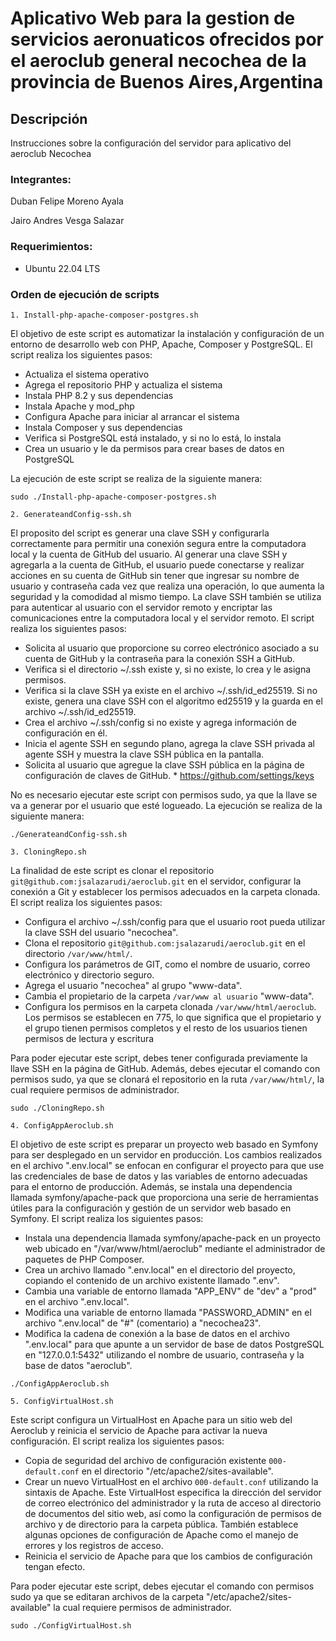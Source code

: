 # Aplicativo Web para la gestion de servicios aeronuaticos ofrecidos por el aeroclub general necochea de la provincia de Buenos Aires,Argentina

## Descripción
Instrucciones sobre la configuración del servidor para aplicativo del aeroclub Necochea

### Integrantes:

Duban Felipe Moreno Ayala

Jairo Andres Vesga Salazar

### Requerimientos: 

* Ubuntu 22.04 LTS

### Orden de ejecución de scripts

`1. Install-php-apache-composer-postgres.sh`

El objetivo de este script es automatizar la instalación y configuración de un entorno de desarrollo web con PHP, Apache, Composer y PostgreSQL. El script realiza los siguientes pasos:

+ Actualiza el sistema operativo
+ Agrega el repositorio PHP y actualiza el sistema
+ Instala PHP 8.2 y sus dependencias
+ Instala Apache y mod_php
+ Configura Apache para iniciar al arrancar el sistema
+ Instala Composer y sus dependencias
+ Verifica si PostgreSQL está instalado, y si no lo está, lo instala
+ Crea un usuario y le da permisos para crear bases de datos en PostgreSQL

La ejecución de este script se realiza de la siguiente manera:

```Console
sudo ./Install-php-apache-composer-postgres.sh
```

`2. GenerateandConfig-ssh.sh`

El proposito del script es generar una clave SSH y configurarla correctamente para permitir una conexión segura entre la computadora local y la cuenta de GitHub del usuario. Al generar una clave SSH y agregarla a la cuenta de GitHub, el usuario puede conectarse y realizar acciones en su cuenta de GitHub sin tener que ingresar su nombre de usuario y contraseña cada vez que realiza una operación, lo que aumenta la seguridad y la comodidad al mismo tiempo. La clave SSH también se utiliza para autenticar al usuario con el servidor remoto y encriptar las comunicaciones entre la computadora local y el servidor remoto. El script realiza los siguientes pasos:

+ Solicita al usuario que proporcione su correo electrónico asociado a su cuenta de GitHub y la contraseña para la conexión SSH a GitHub. 
+ Verifica si el directorio ~/.ssh existe y, si no existe, lo crea y le asigna permisos.
+ Verifica si la clave SSH ya existe en el archivo ~/.ssh/id_ed25519. Si no existe, genera una clave SSH con el algoritmo ed25519 y la guarda en el archivo ~/.ssh/id_ed25519. 
+ Crea el archivo ~/.ssh/config si no existe y agrega información de configuración en él. 
+ Inicia el agente SSH en segundo plano, agrega la clave SSH privada al agente SSH y muestra la clave SSH pública en la pantalla. 
+ Solicita al usuario que agregue la clave SSH pública en la página de configuración de claves de GitHub. * https://github.com/settings/keys

No es necesario ejecutar este script con permisos sudo, ya que la llave se va a generar por el usuario que esté logueado. La ejecución se realiza de la siguiente manera:

```Console
./GenerateandConfig-ssh.sh
```

`3. CloningRepo.sh`

La finalidad de este script es clonar el repositorio `git@github.com:jsalazarudi/aeroclub.git` en el servidor, configurar la conexión a Git y establecer los permisos adecuados en la carpeta clonada. El script realiza los siguientes pasos:

+ Configura el archivo ~/.ssh/config para que el usuario root pueda utilizar la clave SSH del usuario "necochea".
+ Clona el repositorio `git@github.com:jsalazarudi/aeroclub.git` en el directorio `/var/www/html/`.
+ Configura los parámetros de GIT, como el nombre de usuario, correo electrónico y directorio seguro.
+ Agrega el usuario "necochea" al grupo "www-data".
+ Cambia el propietario de la carpeta `/var/www al usuario` "www-data".
+ Configura los permisos en la carpeta clonada `/var/www/html/aeroclub`. Los permisos se establecen en 775, lo que  significa que el propietario y el grupo tienen permisos completos y el resto de los usuarios tienen permisos de lectura y escritura

Para poder ejecutar este script, debes tener configurada previamente la llave SSH en la página de GitHub. Además, debes ejecutar el comando con permisos sudo, ya que se clonará el repositorio en la ruta `/var/www/html/`, la cual requiere permisos de administrador.

```Console
sudo ./CloningRepo.sh
```

`4. ConfigAppAeroclub.sh`

El objetivo de este script es preparar un proyecto web basado en Symfony para ser desplegado en un servidor en producción. Los cambios realizados en el archivo ".env.local" se enfocan en configurar el proyecto para que use las credenciales de base de datos y las variables de entorno adecuadas para el entorno de producción. Además, se instala una dependencia llamada symfony/apache-pack que proporciona una serie de herramientas útiles para la configuración y gestión de un servidor web basado en Symfony. El script realiza los siguientes pasos:

+ Instala una dependencia llamada symfony/apache-pack en un proyecto web ubicado en "/var/www/html/aeroclub" mediante el administrador de paquetes de PHP Composer.
+ Crea un archivo llamado ".env.local" en el directorio del proyecto, copiando el contenido de un archivo existente llamado ".env".
+ Cambia una variable de entorno llamada "APP_ENV" de "dev" a "prod" en el archivo ".env.local".
+ Modifica una variable de entorno llamada "PASSWORD_ADMIN" en el archivo ".env.local" de "#" (comentario) a "necochea23".
+ Modifica la cadena de conexión a la base de datos en el archivo ".env.local" para que apunte a un servidor de base de datos PostgreSQL en "127.0.0.1:5432" utilizando el nombre de usuario, contraseña y la base de datos "aeroclub". 

```Console
./ConfigAppAeroclub.sh
```

`5. ConfigVirtualHost.sh`

Este script configura un VirtualHost en Apache para un sitio web del Aeroclub y reinicia el servicio de Apache para activar la nueva configuración. El script realiza los siguientes pasos:

+ Copia de seguridad del archivo de configuración existente `000-default.conf` en el directorio "/etc/apache2/sites-available".
+ Crear un nuevo VirtualHost en el archivo `000-default.conf` utilizando la sintaxis de Apache. Este VirtualHost especifica la dirección del servidor de correo electrónico del administrador y la ruta de acceso al directorio de documentos del sitio web, así como la configuración de permisos de archivo y de directorio para la carpeta pública. También establece algunas opciones de configuración de Apache como el manejo de errores y los registros de acceso.
+ Reinicia el servicio de Apache para que los cambios de configuración tengan efecto.

Para poder ejecutar este script, debes ejecutar el comando con permisos sudo ya que se editaran archivos de la carpeta "/etc/apache2/sites-available" la cual requiere permisos de administrador.

```Console
sudo ./ConfigVirtualHost.sh
```